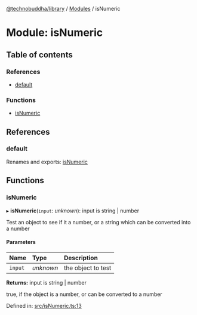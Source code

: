 [@technobuddha/library](../../README.md) / [Modules](../Modules.md) / isNumeric

# Module: isNumeric

## Table of contents

### References

- [default](isnumeric.md#default)

### Functions

- [isNumeric](isnumeric.md#isnumeric)

## References

### default

Renames and exports: [isNumeric](isnumeric.md#isnumeric)

## Functions

### isNumeric

▸ **isNumeric**(`input`: *unknown*): input is string \| number

Test an object to see if it a number, or a string which can be converted into a number

#### Parameters

| Name | Type | Description |
| :------ | :------ | :------ |
| `input` | *unknown* | the object to test |

**Returns:** input is string \| number

true, if the object is a number, or can be converted to a number

Defined in: [src/isNumeric.ts:13](https://github.com/technobuddha/hill.software/blob/65b5e5d/packages/library/src/isNumeric.ts#L13)
